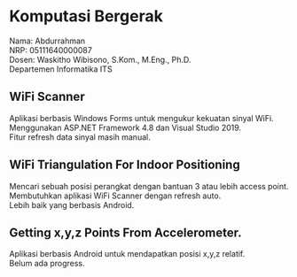 # Komputasi Bergerak
Nama: Abdurrahman <br>
NRP: 05111640000087 <br>
Dosen: Waskitho Wibisono, S.Kom., M.Eng., Ph.D. <br>
Departemen Informatika ITS <br>

## WiFi Scanner
Aplikasi berbasis Windows Forms untuk mengukur kekuatan sinyal WiFi. <br>
Menggunakan ASP.NET Framework 4.8 dan Visual Studio 2019. <br>
Fitur refresh data sinyal masih manual. <br>

## WiFi Triangulation For Indoor Positioning
Mencari sebuah posisi perangkat dengan bantuan 3 atau lebih access point. <br>
Membutuhkan aplikasi WiFi Scanner dengan refresh auto. <br>
Lebih baik yang berbasis Android. <br>

## Getting x,y,z Points From Accelerometer.
Aplikasi berbasis Android untuk mendapatkan posisi x,y,z relatif. <br>
Belum ada progress.
